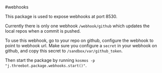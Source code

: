 #webhooks

This package is used to expose webhooks at port 8530.

Currently there is only one webhook `/webhook/github` which updates the local repos when a commit is pushed.

To use this webhook, go to your repo on github, configure the webhook to point to webhook url. Make sure you configure a `secret` in your webhook on github, and copy this secret to `/sandbox/var/github_token`.

Then start the package by running  `kosmos -p "j.threebot.package.webhooks.start()"`.
